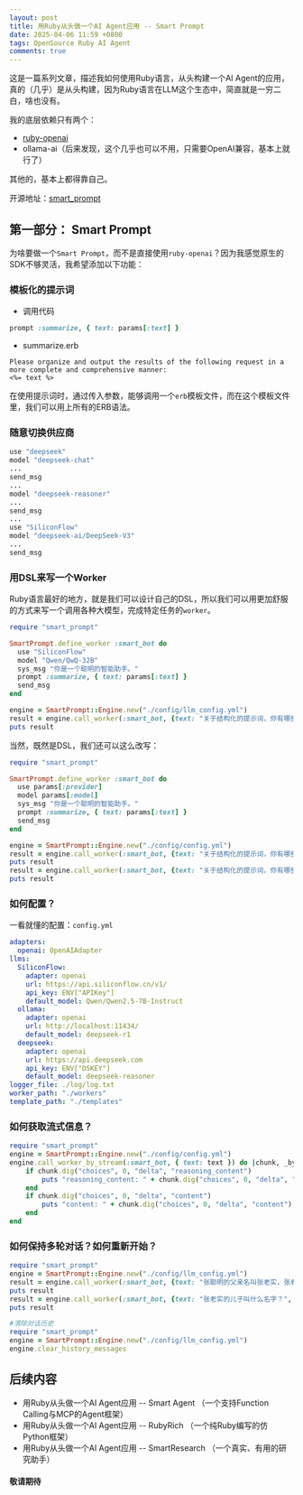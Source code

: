 ```yaml
---
layout: post
title: 用Ruby从头做一个AI Agent应用 -- Smart Prompt
date: 2025-04-06 11:59 +0800
tags: OpenSource Ruby AI Agent
comments: true
---
```

这是一篇系列文章，描述我如何使用Ruby语言，从头构建一个AI Agent的应用，真的（几乎）是从头构建，因为Ruby语言在LLM这个生态中，简直就是一穷二白，啥也没有。

我的底层依赖只有两个：

* [ruby-openai](https://github.com/alexrudall/ruby-openai)
* ollama-ai（后来发现，这个几乎也可以不用，只需要OpenAI兼容，基本上就行了）

其他的，基本上都得靠自己。

开源地址：[smart_prompt](https://github.com/zhuangbiaowei/smart_prompt)

## 第一部分： Smart Prompt

为啥要做一个`Smart Prompt`，而不是直接使用`ruby-openai`？因为我感觉原生的SDK不够灵活，我希望添加以下功能：

### 模板化的提示词

* 调用代码

```ruby
prompt :summarize, { text: params[:text] }
```

* summarize.erb

```erb
Please organize and output the results of the following request in a more complete and comprehensive manner:
<%= text %>
```

在使用提示词时，通过传入参数，能够调用一个`erb`模板文件，而在这个模板文件里，我们可以用上所有的ERB语法。

### 随意切换供应商

```ruby
use "deepseek"
model "deepseek-chat"
...
send_msg
...
model "deepseek-reasoner"
...
send_msg
...
use "SiliconFlow"
model "deepseek-ai/DeepSeek-V3"
...
send_msg
```

### 用DSL来写一个Worker

Ruby语言最好的地方，就是我们可以设计自己的DSL，所以我们可以用更加舒服的方式来写一个调用各种大模型，完成特定任务的`worker`。

```ruby
require "smart_prompt"

SmartPrompt.define_worker :smart_bot do
  use "SiliconFlow"
  model "Qwen/QwQ-32B"
  sys_msg "你是一个聪明的智能助手。"
  prompt :summarize, { text: params[:text] }
  send_msg
end

engine = SmartPrompt::Engine.new("./config/llm_config.yml")
result = engine.call_worker(:smart_bot, {text: "关于结构化的提示词，你有哪些好的建议？"})
puts result
```

当然，既然是DSL，我们还可以这么改写：

```ruby
require "smart_prompt"

SmartPrompt.define_worker :smart_bot do
  use params[:provider]
  model params[:model]
  sys_msg "你是一个聪明的智能助手。"
  prompt :summarize, { text: params[:text] }
  send_msg
end

engine = SmartPrompt::Engine.new("./config/config.yml")
result = engine.call_worker(:smart_bot, {text: "关于结构化的提示词，你有哪些好的建议？", provider: "deepseek", model: "deepseek-chat"})
puts result
result = engine.call_worker(:smart_bot, {text: "关于结构化的提示词，你有哪些好的建议？", provider: "SiliconFlow", model: "deepseek-ai/DeepSeek-V3"})
puts result
```

### 如何配置？

一看就懂的配置：`config.yml`

```yaml
adapters:
  openai: OpenAIAdapter
llms:
  SiliconFlow:
    adapter: openai
    url: https://api.siliconflow.cn/v1/
    api_key: ENV["APIKey"]
    default_model: Qwen/Qwen2.5-7B-Instruct
  ollama:
    adapter: openai
    url: http://localhost:11434/
    default_model: deepseek-r1
  deepseek:
    adapter: openai
    url: https://api.deepseek.com
    api_key: ENV["DSKEY"]
    default_model: deepseek-reasoner
logger_file: ./log/log.txt
worker_path: "./workers"
template_path: "./templates"
```

### 如何获取流式信息？

```ruby
require "smart_prompt"
engine = SmartPrompt::Engine.new("./config/config.yml")
engine.call_worker_by_stream(:smart_bot, { text: text }) do |chunk, _bytesize|
    if chunk.dig("choices", 0, "delta", "reasoning_content")
        puts "reasoning_content: " + chunk.dig("choices", 0, "delta", "reasoning_content")
    end
    if chunk.dig("choices", 0, "delta", "content")
        puts "content: " + chunk.dig("choices", 0, "delta", "content")
    end
end
```

### 如何保持多轮对话？如何重新开始？

```ruby
require "smart_prompt"
engine = SmartPrompt::Engine.new("./config/llm_config.yml")
result = engine.call_worker(:smart_bot, {text: "张聪明的父亲名叫张老实，张老实只有一个儿子。", with_history: true})
puts result
result = engine.call_worker(:smart_bot, {text: "张老实的儿子叫什么名字？", with_history: true})
puts result
```

```ruby
#清除对话历史
require "smart_prompt"
engine = SmartPrompt::Engine.new("./config/llm_config.yml")
engine.clear_history_messages
```

## 后续内容

* 用Ruby从头做一个AI Agent应用 -- Smart Agent （一个支持Function Calling与MCP的Agent框架）
* 用Ruby从头做一个AI Agent应用 -- RubyRich （一个纯Ruby编写的仿Python框架）
* 用Ruby从头做一个AI Agent应用 -- SmartResearch （一个真实、有用的研究助手）

#### 敬请期待